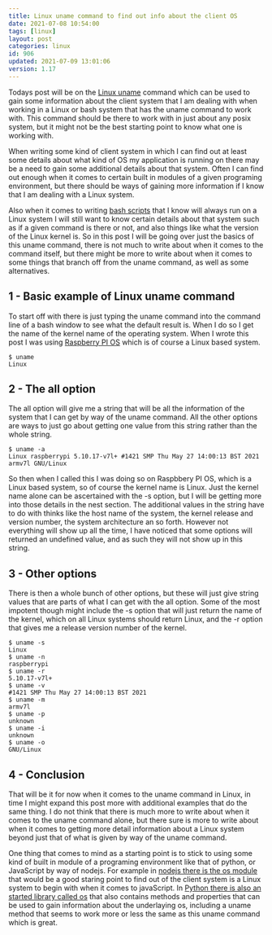 ```yaml
---
title: Linux uname command to find out info about the client OS
date: 2021-07-08 10:54:00
tags: [linux]
layout: post
categories: linux
id: 906
updated: 2021-07-09 13:01:06
version: 1.17
---
```


Todays post will be on the [Linux uname](https://linux.die.net/man/1/uname) command which can be used to gain some information about the client system that I am dealing with when working in a Linux or bash system that has the uname command to work with. This command should be there to work with in just about any posix system, but it might not be the best starting point to know what one is working with.

When writing some kind of client system in which I can find out at least some details about what kind of OS my application is running on there may be a need to gain some additional details about that system. Often I can find out enough when it comes to certain built in modules of a given programing environment, but there should be ways of gaining more information if I know that I am dealing with a Linux system. 

Also when it comes to writing [bash scripts](/2020/11/27/linux-bash-scripts/) that I know will always run on a Linux system I will still want to know certain details about that system such as if a given command is there or not, and also things like what the version of the Linux kernel is. So in this post I will be going over just the basics of this uname command, there is not much to write about when it comes to the command itself, but there might be more to write about when it comes to some things that branch off from the uname command, as well as some alternatives.

<!-- more -->

## 1 - Basic example of Linux uname command

To start off with there is just typing the uname command into the command line of a bash window to see what the default result is. When I do so I get the name of the kernel name of the operating system. When I wrote this post I was using [Raspberry PI OS](https://en.wikipedia.org/wiki/Raspberry_Pi_OS) which is of course a Linux based system.

```
$ uname
Linux
```

## 2 - The all option

The all option will give me a string that will be all the information of the system that I can get by way of the uname command. All the other options are ways to just go about getting one value from this string rather than the whole string.

```
$ uname -a
Linux raspberrypi 5.10.17-v7l+ #1421 SMP Thu May 27 14:00:13 BST 2021 armv7l GNU/Linux
```

So then when I called this I was doing so on Raspbbery PI OS, which is a Linux based system, so of course the kernel name is Linux. Just the kernel name alone can be ascertained with the -s option, but I will be getting more into those details in the nest section. The additional values in the string have to do with thinks like the host name of the system, the kernel release and version number, the system architecture an so forth. However not everything will show up all the time, I have noticed that some options will returned an undefined value, and as such they will not show up in this string.

## 3 - Other options

There is then a whole bunch of other options, but these will just give string values that are parts of what I can get with the all option. Some of the most impotent though might include the -s option that will just return the name of the kernel, which on all Linux systems should return Linux, and the -r option that gives me a release version number of the kernel.

```
$ uname -s
Linux
$ uname -n
raspberrypi
$ uname -r
5.10.17-v7l+
$ uname -v
#1421 SMP Thu May 27 14:00:13 BST 2021
$ uname -m
armv7l
$ uname -p
unknown
$ uname -i
unknown
$ uname -o
GNU/Linux

```

## 4 - Conclusion

That will be it for now when it comes to the uname command in Linux, in time I might expand this post more with additional examples that do the same thing. I do not think that there is much more to write about when it comes to the uname command alone, but there sure is more to write about when it comes to getting more detail information about a Linux system beyond just that of what is given by way of the uname command. 

One thing that comes to mind as a starting point is to stick to using some kind of built in module of a programing environment like that of python, or JavaScript by way of nodejs. For example in [nodejs there is the os module](/2019/11/19/nodejs-os/) that would be a good staring point to find out of the client system is a Linux system to begin with when it comes to javaScript. In [Python there is also an started library called os](/2021/01/06/python-standard-library-os/) that also contains methods and properties that can be used to gain information about the underlaying os, including a uname method that seems to work more or less the same as this uname command which is great.
